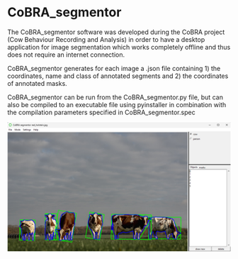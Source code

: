 # CoBRA_segmentor
The CoBRA_segmentor software was developed during the CoBRA project (Cow Behaviour Recording and Analysis) in order to have a desktop application for image segmentation which works completely offline and thus does not require an internet connection.

CoBRA_segmentor generates for each image a .json file containing 1) the coordinates, name and class of annotated segments and 2) the coordinates of annotated masks. 

CoBRA_segmentor can be run from the CoBRA_segmentor.py file, but can also be compiled to an executable file using pyinstaller in combination with the compilation parameters specified in  CoBRA_segmentor.spec

![image](images/CoBRA_segmentor_application.png)

